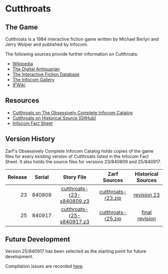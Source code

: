 # Cutthroats

## The Game

Cutthroats is a 1984 interactive fiction game written by Michael Berlyn and Jerry Wolper and published by Infocom.

The following sources provide further information on Cutthroats:

* [Wikipedia](https://en.wikipedia.org/wiki/Cutthroats_(video_game))
* [The Digital Antiquarian](https://www.filfre.net/2013/11/cutthroats/)
* [The Interactive Fiction Database](https://ifdb.tads.org/viewgame?id=4ao65o1u0xuvj8jf)
* [The Infocom Gallery](https://gallery.guetech.org/cutthroats/cutthroats.html)
* [IFWiki](http://www.ifwiki.org/index.php/Cutthroats)

## Resources

* [Cutthroats on The Obsessively Complete Infocom Catalog](https://eblong.com/infocom/#cutthroats)
* [Cutthroats on Historical Source (GitHub)](https://github.com/historicalsource/cutthroats)
* [Infocom Fact Sheet](http://pdd.if-legends.org/infocom/fact-sheet.txt)

## Version History

Zarf's Obsessively Complete Infocom Catalog holds copies of the game files for every existing version of Cutthroats listed in the Infocom Fact Sheet. It also holds the source files for versions 23/840809 and 25/840917.

| Release | Serial | Story File                  | Zarf Sources         | Historical Sources |
| -------:|:------:|:---------------------------:|:--------------------:|:------------------:|
|      23 | 840809 | [cutthroats-r23-s840809.z3] | [cutthroats-r23.zip] |      [revision 23] |
|      25 | 840917 | [cutthroats-r25-s840917.z3] | [cutthroats-r25.zip] |    [final revision] |

[cutthroats-r23-s840809.z3]: https://eblong.com/infocom/gamefiles/cutthroats-r23-s840809.z3
[cutthroats-r23.zip]: https://eblong.com/infocom/sources/cutthroats-r23.zip
[revision 23]: https://github.com/historicalsource/cutthroats/tree/47fbe00ae6b65b82283e9712feed8b5e8e5f5f87

[cutthroats-r25-s840917.z3]: https://eblong.com/infocom/gamefiles/cutthroats-r25-s840917.z3
[cutthroats-r25.zip]: https://eblong.com/infocom/sources/cutthroats-r25.zip
[final revision]: https://github.com/historicalsource/cutthroats/tree/6af9d8816e7d6b4327ea56291b5c0d478f65a167

## Future Development

Version 25/840917 has been selected as the starting point for future development.

Compilation issues are recorded [here](https://github.com/the-infocom-files/cutthroats/issues/2).
